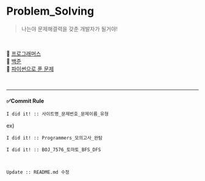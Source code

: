 # Problem_Solving

> 나는야 문제해결력을 갖춘 개발자가 될거야!

<br/>

📁 [프로그래머스](https://github.com/devtitch/Problem_Solving/tree/main/Programmers)
<br/>
📁 [백준](https://github.com/devtitch/Problem_Solving/tree/main/BOJ)
<br/>
📁 [파이썬으로 푼 문제](https://github.com/devtitch/Problem_Solving/tree/main/Study_Python)



<br/>

---

#### ✅Commit Rule

``` bash
I did it! :: 사이트명_문제번호_문제이름_유형
```

ex)

 `I did it! :: Programmers_모의고사_완탐`

`I did it! :: BOJ_7576_토마토_BFS_DFS`



<br/>

```bash
Update :: README.md 수정
```

